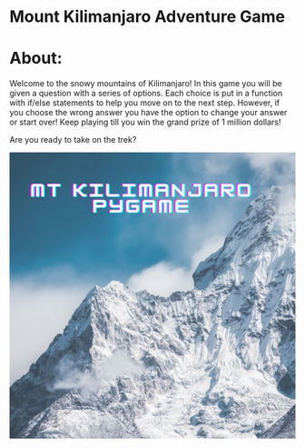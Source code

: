 #  Mount Kilimanjaro Adventure Game

# About:

Welcome to the snowy mountains of Kilimanjaro! In this game you will be given a question with a series of options. Each choice is put in a function with if/else statements to help you move on to the next step. However, if you choose the wrong answer you have the option to change your answer or start over! Keep playing till you win the grand prize of 1 million dollars! 

Are you ready to take on the trek?

![game-image](https://github.com/poojanagrecha/Mount-Kilimanjaro-PyGame/blob/main/images/MT%20Kilimanjaro%20PyGAME.png)
